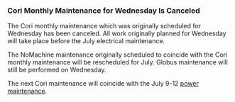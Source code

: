 ### Cori Monthly Maintenance for Wednesday Is Canceled

The Cori monthly maintenance which was originally scheduled for Wednesday has
been canceled. All work originally planned for Wednesday will take place before
the July electrical maintenance.

The NoMachine maintenance originally scheduled to coincide with the Cori monthly
maintenance will be rescheduled for July. Globus maintenance will still be 
performed on Wednesday.

The next Cori maintenance will coincide with the July 9-12 
[power maintenance](#powermaint).
